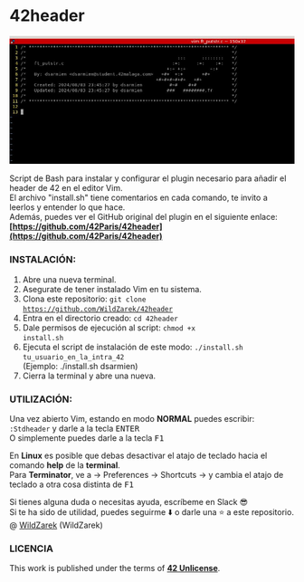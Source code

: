 # 42header

![42 header](assets/header.jpeg)

Script de Bash para instalar y configurar el plugin necesario para añadir el header de 42 en el editor Vim.<br>
El archivo "install.sh" tiene comentarios en cada comando, te invito a leerlos y entender lo que hace.<br>
Además, puedes ver el GitHub original del plugin en el siguiente enlace:
**[https://github.com/42Paris/42header](https://github.com/42Paris/42header)**

### INSTALACIÓN:

1. Abre una nueva terminal.
2. Asegurate de tener instalado Vim en tu sistema.
3. Clona este repositorio: <code>git clone https://github.com/WildZarek/42header</code>
4. Entra en el directorio creado: <code>cd 42header</code>
5. Dale permisos de ejecución al script: <code>chmod +x install.sh</code>
5. Ejecuta el script de instalación de este modo: 
    <code>./install.sh tu_usuario_en_la_intra_42</code>
    <br>(Ejemplo: ./install.sh dsarmien)
6. Cierra la terminal y abre una nueva.

### UTILIZACIÓN:

Una vez abierto Vim, estando en modo **NORMAL** puedes escribir: <code>:Stdheader</code> y darle a la tecla <kbd>ENTER</kbd><br>
O simplemente puedes darle a la tecla <kbd>F1</kbd>

En **Linux** es posible que debas desactivar el atajo de teclado hacia el comando **help** de la **terminal**.<br>
Para **Terminator**, ve a -> Preferences -> Shortcuts -> y cambia el atajo de teclado a otra cosa distinta de <kbd>F1</kbd>

Si tienes alguna duda o necesitas ayuda, escríbeme en Slack :sunglasses:<br>
Si te ha sido de utilidad, puedes seguirme :arrow_down: o darle una :star: a este repositorio.<br>
@ [WildZarek](https://github.com/WildZarek) (WildZarek)

### LICENCIA

This work is published under the terms of **[42 Unlicense](https://github.com/gcamerli/42unlicense)**.